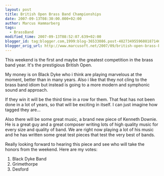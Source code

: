 ```yaml
---
layout: post
title: British Open Brass Band Championships
date: 2007-09-13T08:30:00.000+02:00
author: Marcus Hammarberg
tags:
  - BrassBand
modified_time: 2007-09-13T08:52:07.639+02:00
blogger_id: tag:blogger.com,1999:blog-36533086.post-4827349559608187146
blogger_orig_url: http://www.marcusoft.net/2007/09/british-open-brass-band-championships.html
---
```


This weekend is the first and maybe the greatest competition in the
brass band year. It's the prestigious British Open.

My money is on Black Dyke who i think are playing marvelous at the
moment, better than in many years. Also i like that they not cling to
the brass band idiom but instead is going to a more modern and symphonic
sound and approach.

If they win it will be the third time in a row for them. That feat has
not been done in a lot of years, so that will be exciting in itself. I
can just imagine how tagged they are...

Also there will be some great music, a brand new piece of Kenneth
Downie. He is a great guy and a great composer writing lots of high
quality music for every size and quality of band. We are right now
playing a lot of his music and he has written some great test pieces
that test the very best of bands.

Really looking forward to hearing this piece and see who will take the
honors from the weekend. Here are my votes:

1.  Black Dyke Band
2.  Grimethorpe
3.  Desford
